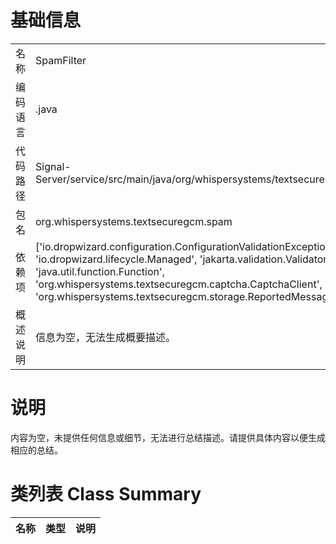 # 基础信息

|      |      |
|------|------|
| 名称 | SpamFilter |
| 编码语言 | .java |
| 代码路径 | Signal-Server/service/src/main/java/org/whispersystems/textsecuregcm/spam/SpamFilter.java |
| 包名 | org.whispersystems.textsecuregcm.spam |
| 依赖项 | ['io.dropwizard.configuration.ConfigurationValidationException', 'io.dropwizard.lifecycle.Managed', 'jakarta.validation.Validator', 'java.io.IOException', 'java.util.function.Function', 'org.whispersystems.textsecuregcm.captcha.CaptchaClient', 'org.whispersystems.textsecuregcm.storage.ReportedMessageListener'] |
| 概述说明 | 信息为空，无法生成概要描述。 |

# 说明

内容为空，未提供任何信息或细节，无法进行总结描述。请提供具体内容以便生成相应的总结。

# 类列表 Class Summary

| 名称   | 类型  | 说明 |
|-------|------|-------------|





